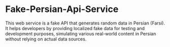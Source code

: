 # Fake-Persian-Api-Service
This web service is a fake API that generates random data in Persian (Farsi). It helps developers by providing localized fake data for testing and development purposes, simulating various real-world content in Persian without relying on actual data sources.
